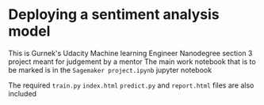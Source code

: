 # Deploying a sentiment analysis model

This is Gurnek's Udacity Machine learning Engineer Nanodegree section 3 project meant for judgement by a mentor
The main work notebook that is to be marked is in the `Sagemaker project.ipynb` jupyter notebook

The required `train.py`  `index.html` `predict.py` and `report.html` files are also included
